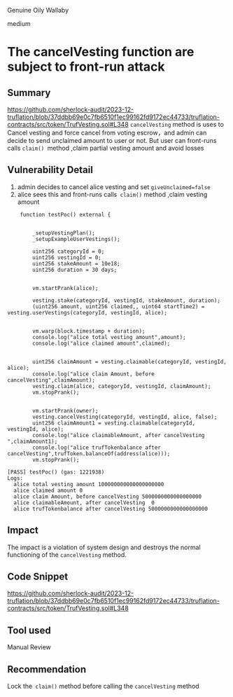 Genuine Oily Wallaby

medium

# The cancelVesting function are subject to front-run attack

## Summary
https://github.com/sherlock-audit/2023-12-truflation/blob/37ddbb69e0c7fb6510f1ec99162fd9172ec44733/truflation-contracts/src/token/TrufVesting.sol#L348
`cancelVesting` method is uses to Cancel vesting and force cancel from voting escrow，and  admin  can decide to send  unclaimed amount to user or not. 
But user can front-runs calls `claim() `method ,claim partial vesting amount and avoid losses

## Vulnerability Detail

1. admin decides to cancel alice vesting and set `giveUnclaimed=false`
2. alice sees this and front-runs calls` claim()` method ,claim vesting amount


```solidity
    function testPoc() external {
        

        _setupVestingPlan();
        _setupExampleUserVestings();

        uint256 categoryId = 0;
        uint256 vestingId = 0;
        uint256 stakeAmount = 10e18;
        uint256 duration = 30 days;


        vm.startPrank(alice);

        vesting.stake(categoryId, vestingId, stakeAmount, duration);
        (uint256 amount, uint256 claimed,, uint64 startTime2) = vesting.userVestings(categoryId, vestingId, alice);
        
        
        vm.warp(block.timestamp + duration);
        console.log("alice total vesting amount",amount);
        console.log("alice claimed amount",claimed);

        
        uint256 claimAmount = vesting.claimable(categoryId, vestingId, alice);
        console.log("alice claim Amount, before cancelVesting",claimAmount);
        vesting.claim(alice, categoryId, vestingId, claimAmount);
        vm.stopPrank();

        
        vm.startPrank(owner);
        vesting.cancelVesting(categoryId, vestingId, alice, false);
        uint256 claimAmount1 = vesting.claimable(categoryId, vestingId, alice);
        console.log("alice claimableAmount, after cancelVesting ",claimAmount1);
        console.log("alice trufTokenbalance after cancelVesting",trufToken.balanceOf(address(alice)));
        vm.stopPrank();

[PASS] testPoc() (gas: 1221938)
Logs:
  alice total vesting amount 100000000000000000000
  alice claimed amount 0
  alice claim Amount, before cancelVesting 5000000000000000000
  alice claimableAmount, after cancelVesting  0
  alice trufTokenbalance after cancelVesting 5000000000000000000
```

## Impact
The impact is a violation of system design and destroys the normal functioning of the `cancelVesting` method.

## Code Snippet
https://github.com/sherlock-audit/2023-12-truflation/blob/37ddbb69e0c7fb6510f1ec99162fd9172ec44733/truflation-contracts/src/token/TrufVesting.sol#L348
## Tool used

Manual Review

## Recommendation
Lock the` claim()` method before calling the `cancelVesting` method